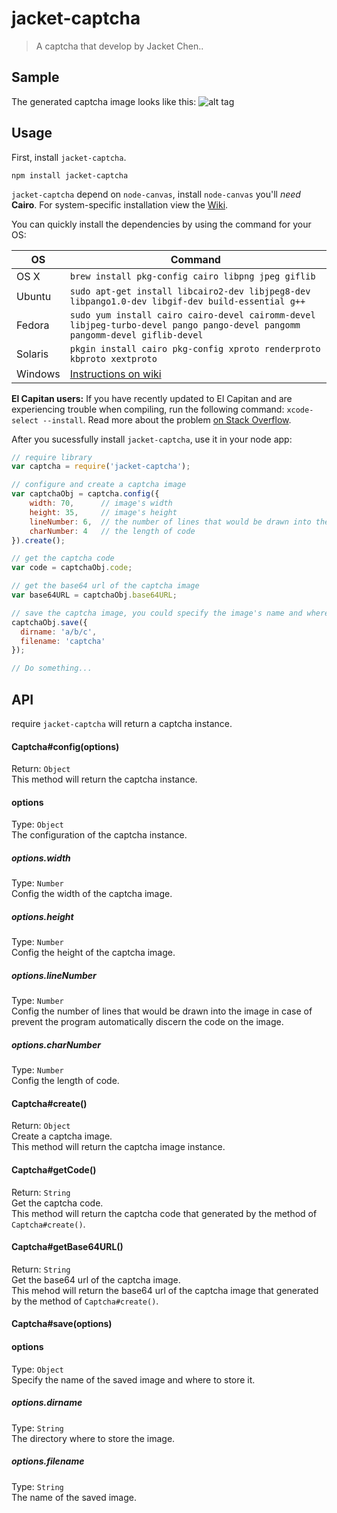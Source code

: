 # jacket-captcha
> A captcha that develop by Jacket Chen..

## Sample
The generated captcha image looks like this:
![alt tag](https://raw.githubusercontent.com/chenjuneking/jacket-captcha/master/jacket-captcha-sample.png)

## Usage

First, install `jacket-captcha`.

```shell
npm install jacket-captcha
```

`jacket-captcha` depend on `node-canvas`, install `node-canvas` you'll _need_ __Cairo__. For system-specific installation view the [Wiki](https://github.com/Automattic/node-canvas/wiki/_pages).

You can quickly install the dependencies by using the command for your OS:

OS | Command
----- | -----
OS X | `brew install pkg-config cairo libpng jpeg giflib`
Ubuntu | `sudo apt-get install libcairo2-dev libjpeg8-dev libpango1.0-dev libgif-dev build-essential g++`
Fedora | `sudo yum install cairo cairo-devel cairomm-devel libjpeg-turbo-devel pango pango-devel pangomm pangomm-devel giflib-devel`
Solaris | `pkgin install cairo pkg-config xproto renderproto kbproto xextproto`
Windows | [Instructions on wiki](https://github.com/Automattic/node-canvas/wiki/Installation---Windows)

**El Capitan users:** If you have recently updated to El Capitan and are experiencing trouble when compiling, run the following command: `xcode-select --install`. Read more about the problem [on Stack Overflow](http://stackoverflow.com/a/32929012/148072).

After you sucessfully install `jacket-captcha`, use it in your node app:

```javascript
// require library
var captcha = require('jacket-captcha');

// configure and create a captcha image
var captchaObj = captcha.config({
    width: 70,      // image's width
    height: 35,     // image's height
    lineNumber: 6,  // the number of lines that would be drawn into the image in case of prevent the program automatically discern the code on the image
    charNumber: 4   // the length of code
}).create();

// get the captcha code
var code = captchaObj.code;

// get the base64 url of the captcha image
var base64URL = captchaObj.base64URL;

// save the captcha image, you could specify the image's name and where to store it
captchaObj.save({
  dirname: 'a/b/c',
  filename: 'captcha'
});

// Do something...

```

## API

require `jacket-captcha` will return a captcha instance.

#### Captcha#config(options)
Return: `Object` <br>
This method will return the captcha instance.

#### options
Type: `Object` <br>
The configuration of the captcha instance.

##### options.width
Type: `Number` <br>
Config the width of the captcha image.

##### options.height
Type: `Number` <br>
Config the height of the captcha image.

##### options.lineNumber
Type: `Number` <br>
Config the number of lines that would be drawn into the image in case of prevent the program automatically discern the code on the image.

##### options.charNumber
Type: `Number` <br>
Config the length of code.

#### Captcha#create()
Return: `Object` <br>
Create a captcha image.<br>
This method will return the captcha image instance.

#### Captcha#getCode()
Return: `String`<br>
Get the captcha code.<br>
This method will return the captcha code that generated by the method of `Captcha#create()`.

#### Captcha#getBase64URL()
Return: `String`<br>
Get the base64 url of the captcha image.<br>
This mehod will return the base64 url of the captcha image that generated by the method of `Captcha#create()`.

#### Captcha#save(options)

#### options
Type: `Object` <br>
Specify the name of the saved image and where to store it.

##### options.dirname
Type: `String` <br>
The directory where to store the image.

##### options.filename
Type: `String` <br>
The name of the saved image.




